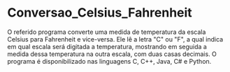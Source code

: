 # Conversao_Celsius_Fahrenheit
O referido programa converte uma medida de temperatura da escala Celsius para Fahrenheit e vice-versa. Ele lê a letra "C" ou "F", a qual indica em qual escala será digitada a temperatura, mostrando em seguida a medida dessa temperatura na outra escala, com duas casas decimais. O programa é disponibilizado nas linguagens C, C++, Java, C# e Python.
